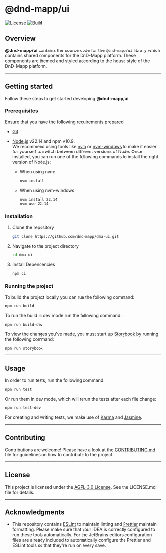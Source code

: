 # @dnd-mapp/ui

[![License](https://img.shields.io/github/license/dnd-mapp/dma-ui)](./LICENSE.md)
[![Build](https://github.com/dnd-mapp/dma-ui/actions/workflows/build.yml/badge.svg?branch=main&event=push)](https://github.com/dnd-mapp/dma-ui/actions/workflows/build.yml)

## Overview

**@dnd-mapp/ui** contains the source code for the `@dnd-mapp/ui` library which contains shared components for the DnD-Mapp platform.
These components are themed and styled according to the house style of the DnD-Mapp platform.

---

## Getting started

Follow these steps to get started developing **@dnd-mapp/ui**

### Prerequisites

Ensure that you have the following requirements prepared:

- [Git](https://git-scm.com/)
- [Node.js](https://nodejs.org/en) v22.14 and npm v10.9.  
  We recommend using tools like [nvm](https://github.com/nvm-sh/nvm) or [nvm-windows](https://github.com/coreybutler/nvm-windows) to make it easier for yourself to switch between different versions of Node. Once installed, you can run one of the following commands to install the right version of Node.js:
    
    - When using nvm:

      ```bash 
      nvm install
      ````

    - When using nvm-windows
      
      ```bash
      nvm install 22.14
      nvm use 22.14
      ```

### Installation

1. Clone the repository

    ```bash
    git clone https://github.com/dnd-mapp/dma-ui.git
    ```

2. Navigate to the project directory

    ```bash
    cd dma-ui
    ```

3. Install Dependencies

    ```bash
    npm ci
    ```

### Running the project

To build the project locally you can run the following command:

```bash
npm run build
```

To run the build in dev mode run the following command:

```bash
npm run build-dev
```

To view the changes you've made, you must start up [Storybook](https://storybook.js.org/) by running the following command:

```bash
npm run storybook
```

---

## Usage

In order to run tests, run the following command:

```bash
npm run test
```

Or run them in dev mode, which will rerun the tests after each file change:

```bash
npm run test-dev
```

For creating and writing tests, we make use of [Karma](https://karma-runner.github.io/6.4/index.html) and [Jasmine](https://jasmine.github.io/).

---

## Contributing

Contributions are welcome! Please have a look at the [CONTRIBUTING.md](./CONTRIBUTING.md) file for guidelines on how to contribute to the project.

---

## License

This project is licensed under the [AGPL-3.0 License](./LICENSE.md). See the LICENSE.md file for details.

---

## Acknowledgments

- This repository contains [ESLint](https://eslint.org/) to maintain linting and [Prettier](https://prettier.io/) maintain formatting. Please make sure that your IDEA is correctly configured to run these tools automatically. For the JetBrains editors configuration files are already included to automatically configure the Prettier and ESLint tools so that they're run on every save.
